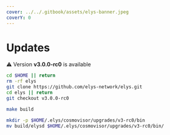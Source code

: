 ```yaml
---
cover: ../../.gitbook/assets/elys-banner.jpeg
coverY: 0
---
```


# Updates

⚠️ Version **v3.0.0-rc0** is available

```bash
cd $HOME || return
rm -rf elys
git clone https://github.com/elys-network/elys.git
cd elys || return
git checkout v3.0.0-rc0

make build

mkdir -p $HOME/.elys/cosmovisor/upgrades/v3-rc0/bin
mv build/elysd $HOME/.elys/cosmovisor/upgrades/v3-rc0/bin/
```
